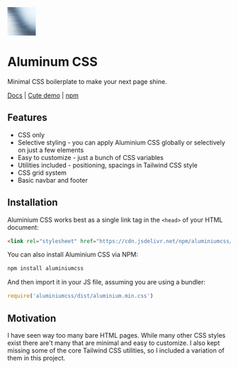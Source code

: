 ![Logo](assets/icon64.jpg)
# Aluminum CSS
Minimal CSS boilerplate to make your next page shine. 

[Docs](https://pr0gramista.github.io/aluminiumcss) | [Cute demo]([https://demo.](https://pr0gramista.github.io/aluminiumcss)) | [npm](https://www.npmjs.com/package/aluminiumcss)

## Features
- CSS only
- Selective styling - you can apply Aluminium CSS globally or selectively on just a few elements
- Easy to customize - just a bunch of CSS variables
- Utilities included - positioning, spacings in Tailwind CSS style
- CSS grid system
- Basic navbar and footer

## Installation
Aluminium CSS works best as a single link tag in the `<head>` of your HTML document:
```html
<link rel="stylesheet" href="https://cdn.jsdelivr.net/npm/aluminiumcss/dist/aluminium.min.css">
```

You can also install Aluminium CSS via NPM:
```bash
npm install aluminiumcss
```

And then import it in your JS file, assuming you are using a bundler:
```javascript
require('aluminiumcss/dist/aluminium.min.css')
```

## Motivation
I have seen way too many bare HTML pages. While many other CSS styles exist there are't many that are minimal and easy to customize.
I also kept missing some of the core Tailwind CSS utilities, so I included a variation of them in this project.
